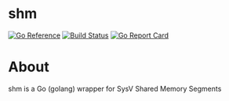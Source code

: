 # shm

[![Go Reference](https://pkg.go.dev/badge/github.com/ctII/shm.svg)](https://pkg.go.dev/github.com/ctII/shm)
[![Build Status](https://cloud.drone.io/api/badges/ctII/shm/status.svg)](https://cloud.drone.io/ctII/shm)
[![Go Report Card](https://goreportcard.com/badge/github.com/ctII/shm)](https://goreportcard.com/report/github.com/ctII/shm)

# About

shm is a Go (golang) wrapper for SysV Shared Memory Segments